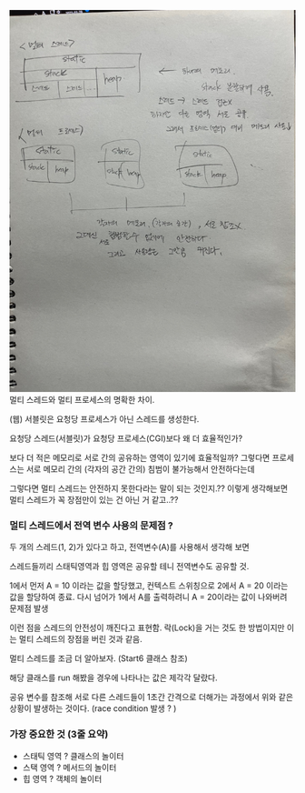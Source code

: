 ![](06.png)
멀티 스레드와 멀티 프로세스의 명확한 차이.

(웹) 서블릿은 요청당 프로세스가 아닌 스레드를 생성한다.

요청당 스레드(서블릿)가 요청당 프로세스(CGI)보다 왜 더 효율적인가?

보다 더 적은 메모리로 서로 간의 공유하는 영역이 있기에 효율적일까? 그렇다면 
프로세스는 서로 메모리 간의 (각자의 공간 간의) 침범이 불가능해서 안전하다는데

그렇다면 멀티 스레드는 안전하지 못한다라는 말이 되는 것인지.?? 이렇게 생각해보면 멀티 스레드가 꼭 장점만이 있는 건 아닌 거 같고..??

### 멀티 스레드에서 전역 변수 사용의 문제점 ?

두 개의 스레드(1, 2)가 있다고 하고, 전역변수(A)를 사용해서 생각해 보면


스레드들끼리 스태틱영역과 힙 영역은 공유할 테니 전역변수도 공유할 것. 

1에서 먼저 A = 10 이라는 값을 할당했고, 컨텍스트 스위칭으로 2에서 A = 20 이라는 값을 할당하여 종료.
다시 넘어가 1에서 A를 출력하려니 A = 20이라는 값이 나와버려 문제점 발생

이런 점을 스레드의 안전성이 깨진다고 표현함. 락(Lock)을 거는 것도 한 방법이지만 이는 멀티 스레드의 장점을 버린 것과 같음.

멀티 스레드를 조금 더 알아보자. (Start6 클래스 참조)

해당 클래스를 run 해봤을 경우에 나타나는 값은 제각각 달랐다. 

공유 변수를 참조해 서로 다른 스레드들이 1초간 간격으로 더해가는 과정에서 
위와 같은 상황이 발생하는 것이다. (race condition 발생 ? )


### 가장 중요한 것 (3줄 요약)
* 스태틱 영역 ? 클래스의 놀이터
* 스택 영역 ? 메서드의 놀이터
* 힙 영역 ? 객체의 놀이터